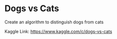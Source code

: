 # Dogs vs Cats
Create an algorithm to distinguish dogs from cats

Kaggle Link: https://www.kaggle.com/c/dogs-vs-cats
